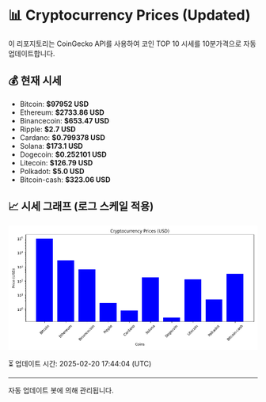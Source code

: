
# 📊 Cryptocurrency Prices (Updated)

이 리포지토리는 CoinGecko API를 사용하여 코인 TOP 10 시세를 10분가격으로 자동 업데이트합니다.

## 💰 현재 시세
- Bitcoin: **$97952 USD**
- Ethereum: **$2733.86 USD**
- Binancecoin: **$653.47 USD**
- Ripple: **$2.7 USD**
- Cardano: **$0.799378 USD**
- Solana: **$173.1 USD**
- Dogecoin: **$0.252101 USD**
- Litecoin: **$126.79 USD**
- Polkadot: **$5.0 USD**
- Bitcoin-cash: **$323.06 USD**

## 📈 시세 그래프 (로그 스케일 적용)
![Crypto Prices](crypto_prices.png)

⏳ 업데이트 시간: 2025-02-20 17:44:04 (UTC)

---
자동 업데이트 봇에 의해 관리됩니다.
